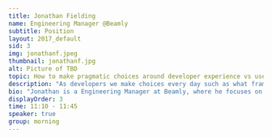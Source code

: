 ```yaml
---
title: Jonathan Fielding
name: Engineering Manager @Beamly
subtitle: Position
layout: 2017_default
sid: 3
img: jonathanf.jpeg
thumbnail: jonathanf.jpg
alt: Picture of TBD
topic: How to make pragmatic choices around developer experience vs user experience
description: "As developers we make choices every day such as what framework to use, what tools to use and what browsers to support. All these decisions have a huge impact on both our experience as developers and the users experience when using out sites. Unfortunately these two areas are not aligned so lets have a look at how we can be pragmatic as developers taking into account both our users and developers experiences."
bio: "Jonathan is a Engineering Manager at Beamly, where he focuses on building out and improving the site to offer users the best possible experience. The main drive behind anything that Jonathan does is whether it will benefit someone in some way, whether that be through improving UX on or through contributing to open source to help push the web forward. Outside of work, he has written Beginning Responsive Design with HTML5 and CSS3 and has worked on many open source projects including SimpleStateManager, Echo.js ResponsiveJavascript.com and Doccy. Aside from development he also has an awesome collection of geeky t-shirts."
displayOrder: 3
time: 11:10 - 11:45
speaker: true
group: morning
---
```

